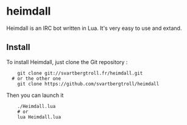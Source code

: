 heimdall
========

Heimdall is an IRC bot written in Lua. It's very easy to use
and extand.

## Install
To install Heimdall, just clone the Git repository :
```
	git clone git://svartbergtroll.fr/heimdall.git
  # or the other one
	git clone https://github.com/svartbergtroll/heimdall
```

Then you can launch it
```
	./Heimdall.lua
	# or
	lua Heimdall.lua
```

